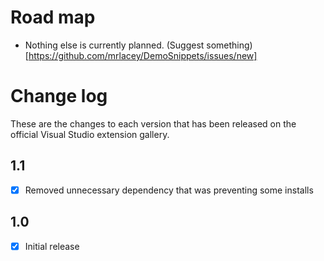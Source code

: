 # Road map

-  Nothing else is currently planned. (Suggest something)[https://github.com/mrlacey/DemoSnippets/issues/new]

# Change log

These are the changes to each version that has been released
on the official Visual Studio extension gallery.

## 1.1

- [x] Removed unnecessary dependency that was preventing some installs

## 1.0

- [x] Initial release
